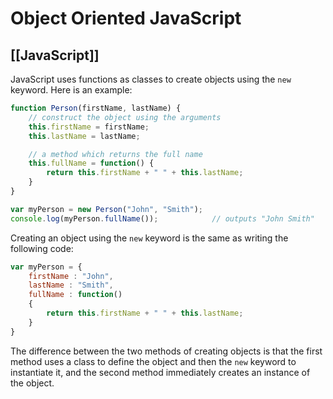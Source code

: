 # Object Oriented JavaScript
[[JavaScript]]
---

JavaScript uses functions as classes to create objects using the `new` keyword. Here is an example:

```javascript
function Person(firstName, lastName) {
    // construct the object using the arguments
    this.firstName = firstName;
    this.lastName = lastName;

    // a method which returns the full name
    this.fullName = function() {
        return this.firstName + " " + this.lastName;
    }
}

var myPerson = new Person("John", "Smith");
console.log(myPerson.fullName());            // outputs "John Smith"
```

Creating an object using the `new` keyword is the same as writing the following code:

```javascript
var myPerson = {
    firstName : "John",
    lastName : "Smith",
    fullName : function()
    {
        return this.firstName + " " + this.lastName;
    }
}
```

The difference between the two methods of creating objects is that the first method uses a class to define the object and then the `new` keyword to instantiate it, and the second method immediately creates an instance of the object.